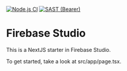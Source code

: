 

[![Node.js CI](https://github.com/<owner>/<repo>/actions/workflows/ci.yml/badge.svg)](https://github.com/<owner>/<repo>/actions/workflows/ci.yml)
[![SAST (Bearer)](https://github.com/<owner>/<repo>/actions/workflows/Bearer.yml/badge.svg)](https://github.com/<owner>/<repo>/actions/workflows/Bearer.yml)

# Firebase Studio

This is a NextJS starter in Firebase Studio.

To get started, take a look at src/app/page.tsx.
